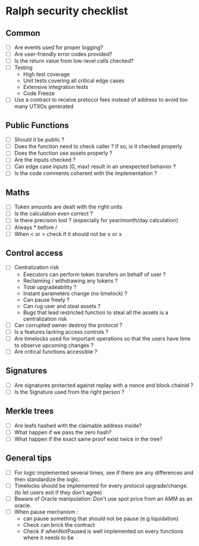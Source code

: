 # Ralph security checklist

## Common
- [ ] Are events used for proper logging?
- [ ] Are user-friendly error codes provided?
- [ ] Is the return value from low-level calls checked?
- [ ] Testing
  * High test coverage
  * Unit tests covering all critical edge cases
  * Extensive integration tests
  * Code Freeze
- [ ] Use a contract to receive protocol fees instead of address to avoid too many UTXOs generated

## Public Functions
- [ ] Should it be public ?
- [ ] Does the function need to check caller ? If so, is it checked properly
- [ ] Does the function use assets properly ?
- [ ] Are the inputs checked ?
- [ ] Can edge case inputs (0, max) result in an unexpected behavior ?
- [ ] Is the code comments coherent with the implementation ?

## Maths

- [ ] Token amounts are dealt with the right units
- [ ] Is the calculation even correct ?
- [ ] Is there precision lost ? (especially for year/month/day calculation)
- [ ] Always * before /
- [ ] When < or > check if it should not be ≤ or ≥

## Control access

- [ ] Centralization risk
  * Executors can perform token transfers on behalf of user ?
  * Reclaiming / withdrawing any tokens ?
  * Total upgradeability ?
  * Instant parameters change (no timelock) ?
  * Can pause freely ?
  * Can rug user and steal assets ?
  * Bugs that lead restricted function to steal all the assets is a centralization risk
- [ ] Can corrupted owner destroy the protocol ?
- [ ] Is a features lacking access controls ?
- [ ] Are timelocks used for important operations so that the users have time to observe upcoming changes ?
- [ ] Are critical functions accessible ?

## Signatures
- [ ] Are signatures protected against replay with a nonce and block.chainid ?
- [ ] Is the Signature used from the right person ?

## Merkle trees
- [ ] Are leafs hashed with the claimable address inside?
- [ ] What happen if we pass the zero hash?
- [ ] What happen if the exact same proof exist twice in the tree?

## General tips
- [ ] For logic implemented several times, see if there are any differences and then standardize the logic.
- [ ] Timelocks should be implemented for every protocol upgrade/change. (to let users exit if they don’t agree)
- [ ] Beware of Oracle manipulation: Don't use spot price from an AMM as an oracle.
- [ ] When pause mechanism :
  * can pause something that should not be pause (e.g liquidation)
  * Check can brick the contract
  * Check if whenNotPaused is well implemented on every functions where it needs to be
